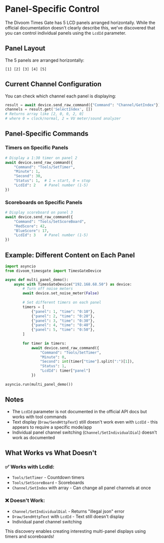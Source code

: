 # Panel-Specific Control

The Divoom Times Gate has 5 LCD panels arranged horizontally. While the official documentation doesn't clearly describe this, we've discovered that you can control individual panels using the `LcdId` parameter.

## Panel Layout

The 5 panels are arranged horizontally:
```
[1] [2] [3] [4] [5]
```

## Current Channel Configuration

You can check which channel each panel is displaying:

```python
result = await device.send_raw_command({"Command": "Channel/GetIndex"})
channels = result.get('SelectIndex', [])
# Returns array like [2, 0, 0, 2, 0]
# where 0 = clock/normal, 2 = VU meter/sound analyzer
```

## Panel-Specific Commands

### Timers on Specific Panels

```python
# Display a 1:30 timer on panel 2
await device.send_raw_command({
    "Command": "Tools/SetTimer",
    "Minute": 1,
    "Second": 30,
    "Status": 1,  # 1 = start, 0 = stop
    "LcdId": 2    # Panel number (1-5)
})
```

### Scoreboards on Specific Panels

```python
# Display scoreboard on panel 3
await device.send_raw_command({
    "Command": "Tools/SetScoreBoard",
    "RedScore": 42,
    "BlueScore": 17,
    "LcdId": 3    # Panel number (1-5)
})
```

## Example: Different Content on Each Panel

```python
import asyncio
from divoom_timesgate import TimesGateDevice

async def multi_panel_demo():
    async with TimesGateDevice("192.168.68.50") as device:
        # Turn off noise meters
        await device.set_noise_meter(False)
        
        # Set different timers on each panel
        timers = [
            {"panel": 1, "time": "0:10"},
            {"panel": 2, "time": "0:20"},
            {"panel": 3, "time": "0:30"},
            {"panel": 4, "time": "0:40"},
            {"panel": 5, "time": "0:50"},
        ]
        
        for timer in timers:
            await device.send_raw_command({
                "Command": "Tools/SetTimer",
                "Minute": 0,
                "Second": int(timer["time"].split(":")[1]),
                "Status": 1,
                "LcdId": timer["panel"]
            })
            
asyncio.run(multi_panel_demo())
```

## Notes

- The `LcdId` parameter is not documented in the official API docs but works with tool commands
- Text display (`Draw/SendHttpText`) still doesn't work even with `LcdId` - this appears to require a specific mode/app
- Individual panel channel switching (`Channel/SetIndividualDial`) doesn't work as documented

## What Works vs What Doesn't

### ✅ Works with LcdId:
- `Tools/SetTimer` - Countdown timers
- `Tools/SetScoreBoard` - Scoreboards
- `Channel/SetIndex` with array - Can change all panel channels at once

### ❌ Doesn't Work:
- `Channel/SetIndividualDial` - Returns "illegal json" error
- `Draw/SendHttpText` with `LcdId` - Text still doesn't display
- Individual panel channel switching

This discovery enables creating interesting multi-panel displays using timers and scoreboards! 